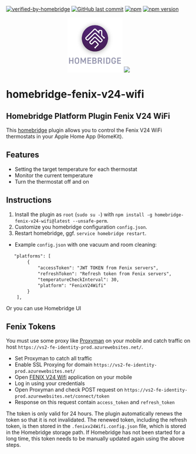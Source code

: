 [![verified-by-homebridge](https://badgen.net/badge/homebridge/verified/purple)](https://github.com/homebridge/homebridge/wiki/Verified-Plugins)
[![GitHub last commit](https://img.shields.io/github/last-commit/tomas-kulhanek/homebridge-fenix-v24-wifi.svg)](https://github.com/tomas-kulhanek/homebridge-fenix-v24-wifi)
[![npm](https://img.shields.io/npm/dt/homebridge-fenix-v24-wifi.svg)](https://www.npmjs.com/package/homebridge-fenix-v24-wifi)
[![npm version](https://badge.fury.io/js/homebridge-fenix-v24-wifi.svg)](https://badge.fury.io/js/homebridge-fenix-v24-wifi)

<p align="center">

<img src="https://github.com/homebridge/branding/raw/master/logos/homebridge-wordmark-logo-vertical.png" width="150">
<img src="https://www.fenixgroup.cz/sites/default/files/fenix_2020_2.png"  width="300">

</p>

# homebridge-fenix-v24-wifi

## Homebridge Platform Plugin Fenix V24 WiFi


This [homebridge](https://github.com/homebridge/homebridge) plugin allows you to control the Fenix V24 WiFi thermostats in your Apple Home App (HomeKit).

## Features
- Setting the target temperature for each thermostat
- Monitor the current temperature
- Turn the thermostat off and on


## Instructions

1. Install the plugin as `root` (`sudo su -`) with `npm install -g homebridge-fenix-v24-wifi@latest --unsafe-perm`.
2. Customize you homebridge configuration `config.json`.
3. Restart homebridge, ggf. `service homebridge restart`.

- Example `config.json` with one vacuum and room cleaning:

```
   "platforms": [
        {
            "accessToken": "JWT TOKEN from Fenix servers",
            "refreshToken": "Refresh token from Fenix servers",
            "temperatureCheckInterval": 30,
            "platform": "FenixV24Wifi"
        }
    ],
```

Or you can use Homebridge UI

## Fenix Tokens
You must use some proxy like [Proxyman](https://proxyman.io/) on your mobile and catch traffic on host `https://vs2-fe-identity-prod.azurewebsites.net/`.
- Set Proxyman to catch all traffic
- Enable SSL Proxying for domain `https://vs2-fe-identity-prod.azurewebsites.net/`
- Open [FENIX V24 Wifi](https://apps.apple.com/gb/app/fenix-v24-wifi/id1474206689) application on your mobile
- Log in using your credentials
- Open Proxyman and check POST request on `https://vs2-fe-identity-prod.azurewebsites.net/connect/token`
- Response on this request contain `access_token` and `refresh_token`

The token is only valid for 24 hours. The plugin automatically renews the token so that it is not invalidated. The renewed token, including the refresh token, is then stored in the `.fenixv24Wifi.config.json` file, which is stored in the Homebridge storage path. If Homebridge has not been started for a long time, this token needs to be manually updated again using the above steps. 